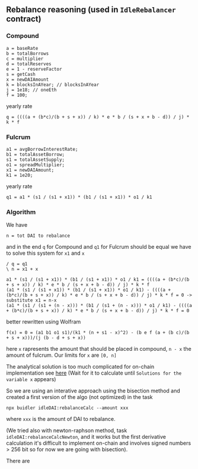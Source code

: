 ## Rebalance reasoning (used in `IdleRebalancer` contract)
### Compound
```
a = baseRate
b = totalBorrows
c = multiplier
d = totalReserves
e = 1 - reserveFactor
s = getCash
x = newDAIAmount
k = blocksInAYear; // blocksInAYear
j = 1e18; // oneEth
f = 100;
```
yearly rate
```
q = ((((a + (b*c)/(b + s + x)) / k) * e * b / (s + x + b - d)) / j) * k * f
```

### Fulcrum
```
a1 = avgBorrowInterestRate;
b1 = totalAssetBorrow;
s1 = totalAssetSupply;
o1 = spreadMultiplier;
x1 = newDAIAmount;
k1 = 1e20;
```
yearly rate
```
q1 = a1 * (s1 / (s1 + x1)) * (b1 / (s1 + x1)) * o1 / k1
```

### Algorithm
We have
```
n = tot DAI to rebalance
```

and in the end `q` for Compound and `q1` for Fulcrum should be equal
we have to solve this system for `x1` and `x`
```
/ q = q1
\ n = x1 + x
```

```
a1 * (s1 / (s1 + x1)) * (b1 / (s1 + x1)) * o1 / k1 = ((((a + (b*c)/(b + s + x)) / k) * e * b / (s + x + b - d)) / j) * k * f
(a1 * (s1 / (s1 + x1)) * (b1 / (s1 + x1)) * o1 / k1) - ((((a + (b*c)/(b + s + x)) / k) * e * b / (s + x + b - d)) / j) * k * f = 0 -> substitute x1 = n-x
(a1 * (s1 / (s1 + (n - x))) * (b1 / (s1 + (n - x))) * o1 / k1) - ((((a + (b*c)/(b + s + x)) / k) * e * b / (s + x + b - d)) / j) * k * f = 0
```
better rewritten using Wolfram


```
f(x) = 0 = (a1 b1 o1 s1)/(k1 * (n + s1 - x)^2) - (b e f (a + (b c)/(b + s + x)))/(j (b - d + s + x))
```

here `x` rapresents the amount that should be placed in compound, `n - x` the amount of fulcrum.
Our limits for `x` are `[0, n]`

The analytical solution is too much complicated for on-chain implementation see [here](https://www.wolframalpha.com/input/?i=%28a1+*+%28s1+%2F+%28s1+%2B+%28n+-+x%29%29%29+*+%28b1+%2F+%28s1+%2B+%28n+-+x%29%29%29+*+o1+%2F+k1%29+-+%28%28%28%28a+%2B+%28b*c%29%2F%28b+%2B+s+%2B+x%29%29+%2F+k%29+*+e+*+b+%2F+%28s+%2B+x+%2B+b+-+d%29%29+%2F+j%29+*+k+*+f+%3D+0) (Wait for it to calculate until `Solutions for the variable x` appears)

So we are using an interative approach using the bisection method and created a first version of the algo (not optimized) in the task

```
npx buidler idleDAI:rebalanceCalc --amount xxx
```
where `xxx` is the amount of DAI to rebalance.

(We tried also with newton-raphson method, task `idleDAI:rebalanceCalcNewton`, and it works but the first derivative calculation it's difficult to implement on-chain and involves signed numbers > 256 bit so for now we are going with bisection).

There are
